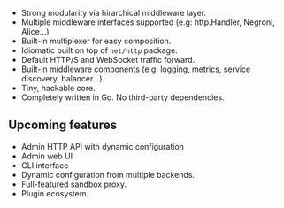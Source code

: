 - Strong modularity via hirarchical middleware layer.
- Multiple middleware interfaces supported (e.g: http.Handler, Negroni, Alice...)
- Built-in multiplexer for easy composition.
- Idiomatic built on top of `net/http` package.
- Default HTTP/S and WebSocket traffic forward.
- Built-in middleware components (e.g: logging, metrics, service discovery, balancer...).
- Tiny, hackable core.
- Completely written in Go. No third-party dependencies.

## Upcoming features

- Admin HTTP API with dynamic configuration
- Admin web UI
- CLI interface
- Dynamic configuration from multiple backends.
- Full-featured sandbox proxy.
- Plugin ecosystem.

